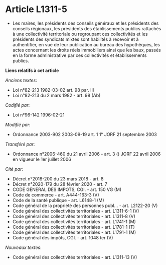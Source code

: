 # Article L1311-5

- Les maires, les présidents des conseils généraux et les présidents des conseils régionaux, les présidents des
établissements publics rattachés à une collectivité territoriale ou regroupant ces collectivités et les présidents des
syndicats mixtes sont habilités à recevoir et à authentifier, en vue de leur publication au bureau des hypothèques, les actes
concernant les droits réels immobiliers ainsi que les baux, passés en la forme administrative par ces collectivités et
établissements publics.

**Liens relatifs à cet article**

_Anciens textes_:

  - Loi n°82-213 1982-03-02 art. 98 par. III
  - Loi n°82-213 du 2 mars 1982 - art. 98 (Ab)

_Codifié par_:

  - Loi n°96-142 1996-02-21

_Modifié par_:

  - Ordonnance 2003-902 2003-09-19 art. 1 1° JORF 21 septembre 2003

_Transféré par_:

  - Ordonnance n°2006-460 du 21 avril 2006 - art. 3 () JORF 22 avril 2006 en vigueur le 1er juillet 2006

_Cité par_:

  - Décret n°2018-200 du 23 mars 2018 - art. 8
  - Décret n°2020-179 du 28 février 2020 - art. 7
  - CODE GENERAL DES IMPOTS, CGI. - art. 150 VG (M)
  - Code de commerce - art. A444-163-3 (V)
  - Code de la santé publique - art. L6148-1 (M)
  - Code général de la propriété des personnes publ... - art. L2122-20 (V)
  - Code général des collectivités territoriales - art. L1311-6-1 (V)
  - Code général des collectivités territoriales - art. L1311-8 (V)
  - Code général des collectivités territoriales - art. L1741-1 (M)
  - Code général des collectivités territoriales - art. L1781-1 (T)
  - Code général des collectivités territoriales - art. L1791-1 (M)
  - Code général des impôts, CGI. - art. 1048 ter (V)

_Nouveaux textes_:

  - Code général des collectivités territoriales - art. L1311-13 (V)
